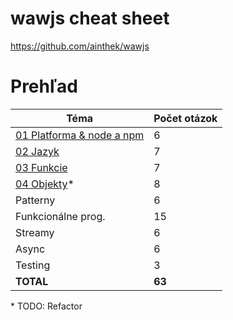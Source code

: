 # wawjs cheat sheet
https://github.com/ainthek/wawjs

# Prehľad

|           Téma                                        | Počet otázok |
|-------------------------------------------------------|--------------|
| [01 Platforma & node a npm](01_platforma_node_npm.md) |      6       |
| [02 Jazyk](02_jazyk.md)                               |      7       |
| [03 Funkcie](03_funkcie.md)                           |      7       |
| [04 Objekty](04_objekty.md)*                          |      8       |
| Patterny                                              |      6       |
| Funkcionálne prog.                                    |      15      |
| Streamy                                               |      6       |
| Async                                                 |      6       |
| Testing                                               |      3       |
| **TOTAL**                                             |    **63**    |

\* TODO: Refactor